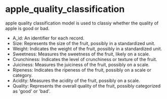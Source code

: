 # apple_quality_classification

apple quality classification model is used to classiy whether the quality of apple is good or bad.

- A_id: An identifier for each record.
- Size: Represents the size of the fruit, possibly in a standardized unit.
- Weight: Indicates the weight of the fruit, possibly in a standardized unit.
- Sweetness: Measures the sweetness of the fruit, likely on a scale.
- Crunchiness: Indicates the level of crunchiness or texture of the fruit.
- Juiciness: Measures the juiciness of the fruit, possibly on a scale.
- Ripeness: Indicates the ripeness of the fruit, possibly on a scale or category.
- Acidity: Measures the acidity of the fruit, possibly on a scale.
- Quality: Represents the overall quality of the fruit, possibly categorized as 'good' or 'bad'.
